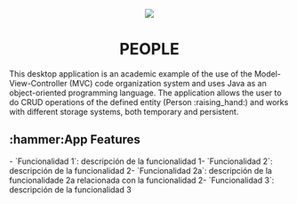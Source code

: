 <p align="center">
  <img src="https://github.com/user-attachments/assets/89c0e841-a321-43b4-b8fa-cdd9cd2cd7c4" >
</p>
<h1 align="center"> PEOPLE </h1>
This desktop application is an academic example of the use of the Model-View-Controller (MVC) code organization system and uses Java as an object-oriented programming language. The application allows the user to do CRUD operations of the defined entity (Person :raising_hand:) and works with different storage systems, both temporary and persistent.
<h2>
:hammer:App Features
</h2>
- `Funcionalidad 1`: descripción de la funcionalidad 1- `Funcionalidad 2`: descripción de la funcionalidad 2- `Funcionalidad 2a`: descripción de la funcionalidade 2a relacionada con la funcionalidad 2- `Funcionalidad 3`: descripción de la funcionalidad 3
